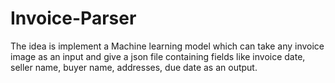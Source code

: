 # Invoice-Parser 
The idea is implement a Machine learning model which can take any invoice image as an input and give a json file containing fields like invoice date, seller name, buyer name, addresses, due date as an output.
